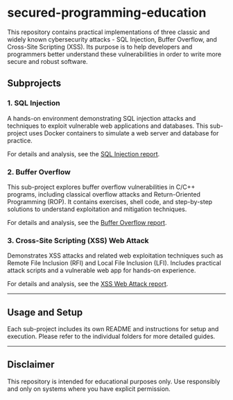 # secured-programming-education
This repository contains practical implementations of three classic and widely known cybersecurity attacks - SQL Injection, Buffer Overflow, and Cross-Site Scripting (XSS). Its purpose is to help developers and programmers better understand these vulnerabilities in order to write more secure and robust software.

## Subprojects

### 1. SQL Injection
A hands-on environment demonstrating SQL injection attacks and techniques to exploit vulnerable web applications and databases. This sub-project uses Docker containers to simulate a web server and database for practice.

For details and analysis, see the [SQL Injection report](sql-injection/results/report.pdf).

### 2. Buffer Overflow
This sub-project explores buffer overflow vulnerabilities in C/C++ programs, including classical overflow attacks and Return-Oriented Programming (ROP). It contains exercises, shell code, and step-by-step solutions to understand exploitation and mitigation techniques.

For details and analysis, see the [Buffer Overflow report](buffer-overflow/report.pdf).

### 3. Cross-Site Scripting (XSS) Web Attack
Demonstrates XSS attacks and related web exploitation techniques such as Remote File Inclusion (RFI) and Local File Inclusion (LFI). Includes practical attack scripts and a vulnerable web app for hands-on experience.

For details and analysis, see the [XSS Web Attack report](xss-web-attack/results/report.pdf).

---

## Usage and Setup

Each sub-project includes its own README and instructions for setup and execution. Please refer to the individual folders for more detailed guides.

---

## Disclaimer

This repository is intended for educational purposes only. Use responsibly and only on systems where you have explicit permission.
